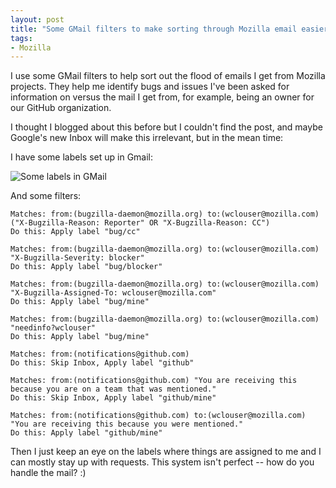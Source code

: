 ```yaml
---
layout: post
title: "Some GMail filters to make sorting through Mozilla email easier"
tags:
- Mozilla
---
```


I use some GMail filters to help sort out the flood of emails I get from Mozilla
projects.  They help me identify bugs and issues I've been asked for
information on versus the mail I get from, for example, being an owner for our
GitHub organization.

I thought I blogged about this before but I couldn't find the post, and maybe
Google's new Inbox will make this irrelevant, but in the mean time:

I have some labels set up in Gmail:

<img src="/blog/public/img/2017-email-list.png" title="Some labels in GMail" />

And some filters:

```
Matches: from:(bugzilla-daemon@mozilla.org) to:(wclouser@mozilla.com) ("X-Bugzilla-Reason: Reporter" OR "X-Bugzilla-Reason: CC")
Do this: Apply label "bug/cc"
```

```
Matches: from:(bugzilla-daemon@mozilla.org) to:(wclouser@mozilla.com) "X-Bugzilla-Severity: blocker"
Do this: Apply label "bug/blocker"
```

```
Matches: from:(bugzilla-daemon@mozilla.org) to:(wclouser@mozilla.com) "X-Bugzilla-Assigned-To: wclouser@mozilla.com"
Do this: Apply label "bug/mine"
```

```
Matches: from:(bugzilla-daemon@mozilla.org) to:(wclouser@mozilla.com) "needinfo?wclouser"
Do this: Apply label "bug/mine"
```

```
Matches: from:(notifications@github.com)
Do this: Skip Inbox, Apply label "github"
```

```
Matches: from:(notifications@github.com) "You are receiving this because you are on a team that was mentioned."
Do this: Skip Inbox, Apply label "github/mine"
```

```
Matches: from:(notifications@github.com) to:(wclouser@mozilla.com) "You are receiving this because you were mentioned."
Do this: Apply label "github/mine"
```

Then I just keep an eye on the labels where things are assigned to me and I can
mostly stay up with requests.  This system isn't perfect -- how do you handle
the mail? :)

